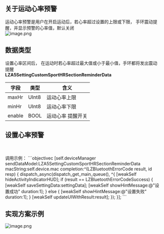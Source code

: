 <a name="hwKJQ"></a>
## 关于运动心率预警
运动心率预警是用户在开启运动后，若心率超过设置的上限或下限， 手环震动提醒，并显示预警的心率值，默认关闭<br />![image.png](https://cdn.nlark.com/yuque/0/2021/png/265997/1616674628163-5e961ece-0618-401c-a65d-610cb8f65221.png#align=left&display=inline&height=381&margin=%5Bobject%20Object%5D&name=image.png&originHeight=381&originWidth=916&size=419240&status=done&style=none&width=916)
<a name="t25e9"></a>
## 
<a name="3X7CV"></a>
## 数据类型
设置心率区间后， 在运动时若心率超过最大值或小于最小值，手环都将发出震动提醒<br />**LZA5SettingCustomSportHRSectionReminderData**

| 字段 | 类型 | 含义 |
| --- | --- | --- |
| maxHr | UInt8 | 运动心率上限 |
| minHr |  UInt8 |  运动心率下限 |
| enable |  BOOL |  运动心率 提醒开关 |



<a name="NCJAa"></a>
## 设置心率预警

<br />
<br />调用示例：
```objectivec
[self.deviceManager sendDataModel:LZA5SettingCustomSportHRSectionReminderData macString:self.device.mac completion:^(LZBluetoothErrorCode result, id resp) {
        dispatch_async(dispatch_get_main_queue(), ^{
            [weakSelf hideActivityIndicatorHUD];
            if (result == LZBluetoothErrorCodeSuccess) {
                [weakSelf saveSettingData:settingData];
                [weakSelf showHintMessage:@"设置成功" duration:1];
            } else {
                [weakSelf showHintMessage:@"设置失败" duration:1];
            }
            [weakSelf updateUIWithResult:result];
        });
    }];
```


<a name="JJPdQ"></a>
## 实现方案示例
![image.png](https://cdn.nlark.com/yuque/0/2021/png/265997/1616673981571-f6c64351-48f1-45e8-b129-11fd7c870961.png#align=left&display=inline&height=486&margin=%5Bobject%20Object%5D&name=image.png&originHeight=486&originWidth=863&size=23626&status=done&style=none&width=863)

